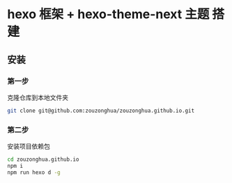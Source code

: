 # hexo 框架 + hexo-theme-next 主题 搭建

## 安装

### 第一步

克隆仓库到本地文件夹

```bash
git clone git@github.com:zouzonghua/zouzonghua.github.io.git
```

### 第二步

安装项目依赖包

```bash
cd zouzonghua.github.io
npm i
npm run hexo d -g
```
